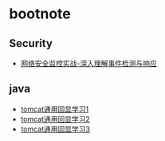 # bootnote

## Security
- [网络安全监控实战-深入理解事件检测与响应](./security/NSM/网络安全监控实战:%20深入理解事件检测与响应.md)

## java
- [tomcat通用回显学习1](./security/java/tomcat回显调试-1.md) 
- [tomcat通用回显学习2](./security/java/tomcat通用回显学习-2.md) 
- [tomcat通用回显学习3](./security/java/tomcat通用回显学习-3.md) 
